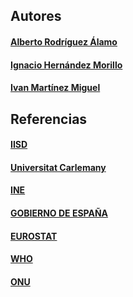 





## Autores

#### [Alberto Rodríguez Álamo](https://github.com/Alberto-Rodriguez999)


#### [Ignacio Hernández Morillo](https://github.com/anxowo)


#### [Ivan Martínez Miguel](https://github.com/ivanius05)










## Referencias

#### [IISD](https://www.iisd.org/learning/eia/es/eia-essentials/what-why-when/)

#### [Universitat Carlemany](https://www.universitatcarlemany.com/actualidad/blog/medidas-para-reducir-impacto-ambiental/)

#### [INE](https://www.ine.es/)

#### [GOBIERNO DE ESPAÑA](https://www.miteco.gob.es/)

#### [EUROSTAT](https://ec.europa.eu/eurostat)

#### [WHO](https://www.who.int/)

#### [ONU](https://www.un.org/es/)
